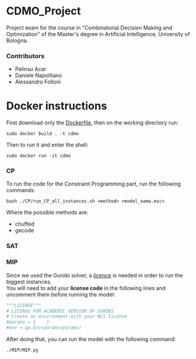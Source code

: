 # CDMO_Project
Project exam for the course in "Combinatorial Decision Making and Optimization" of the Master's degree in Artificial Intelligence, University of Bologna.
### Contributors
- Pelinsu Acar
- Daniele Napolitano
- Alessandro Folloni

# Docker instructions
First download only the <a href="https://github.com/pelinsuacar/CDMO_Project/blob/main/Dockerfile">Dockerfile</a>, then on the working directory run:

```
sudo docker build . -t cdmo
```
Then to run it and enter the shell:
```
sudo docker run -it cdmo
```

### CP
To run the code for the Constraint Programming part, run the following commands:
```
bash ./CP/run_CP_all_instances.sh <method> <model_name.mzc>
```
Where the possible methods are:
- chuffed
- gecode

### SAT

### MIP
Since we used the Gurobi solver, a <a href="https://www.gurobi.com/solutions/gurobi-optimizer/?campaignid=2027425882&adgroupid=138872525680&creative=596136109143&keyword=gurobi%20license&matchtype=e&_bn=g&gad_source=1&gclid=CjwKCAiAzc2tBhA6EiwArv-i6QzG3C48HySxbs07F6mmt1CsZH_kHf4i3Iz25G8J2SFh1Qj67lGefhoCAncQAvD_BwE">licence</a> is needed in order to run the biggest instances.<br>
You will need to add your **license code** in the following lines and uncomment them before running the model:
``` python
"""LICENSE"""
# LICENSE FOR ACADEMIC VERSION OF GUROBI
# Create an environment with your WLS license
#params = {    }
#env = gp.Env(params=params)
```
After doing that, you can run the model with the following command:
```
./MIP/MIP.py
```

